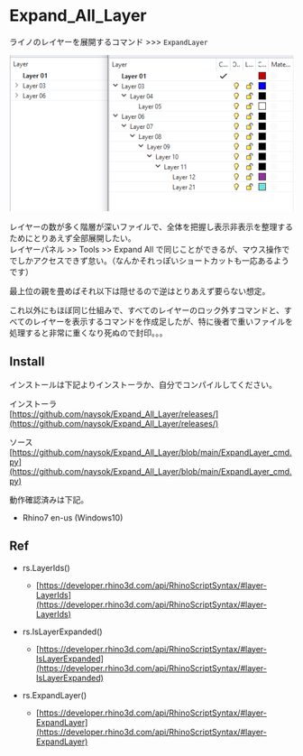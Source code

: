 # Expand_All_Layer  

ライノのレイヤーを展開するコマンド >>> `ExpandLayer`  

![images](_images/cap_0.png)  

レイヤーの数が多く階層が深いファイルで、全体を把握し表示非表示を整理するためにとりあえず全部展開したい。  
レイヤーパネル >> Tools >> Expand All で同じことができるが、マウス操作ででしかアクセスできず怠い。（なんかそれっぽいショートカットも一応あるようです）  

最上位の親を畳めばそれ以下は隠せるので逆はとりあえず要らない想定。  

これ以外にもほぼ同じ仕組みで、すべてのレイヤーのロック外すコマンドと、すべてのレイヤーを表示するコマンドを作成足したが、特に後者で重いファイルを処理すると非常に重くなり死ぬので封印。。。  


## Install  

インストールは下記よりインストーラか、自分でコンパイルしてください。  

インストーラ  
[https://github.com/naysok/Expand_All_Layer/releases/](https://github.com/naysok/Expand_All_Layer/releases/)  

ソース  
[https://github.com/naysok/Expand_All_Layer/blob/main/ExpandLayer_cmd.py](https://github.com/naysok/Expand_All_Layer/blob/main/ExpandLayer_cmd.py)  

動作確認済みは下記。  
- Rhino7 en-us (Windows10)  


## Ref  

- rs.LayerIds()  
    - [https://developer.rhino3d.com/api/RhinoScriptSyntax/#layer-LayerIds](https://developer.rhino3d.com/api/RhinoScriptSyntax/#layer-LayerIds)  

- rs.IsLayerExpanded()  
    - [https://developer.rhino3d.com/api/RhinoScriptSyntax/#layer-IsLayerExpanded](https://developer.rhino3d.com/api/RhinoScriptSyntax/#layer-IsLayerExpanded)   

- rs.ExpandLayer()  
    - [https://developer.rhino3d.com/api/RhinoScriptSyntax/#layer-ExpandLayer](https://developer.rhino3d.com/api/RhinoScriptSyntax/#layer-ExpandLayer)  

